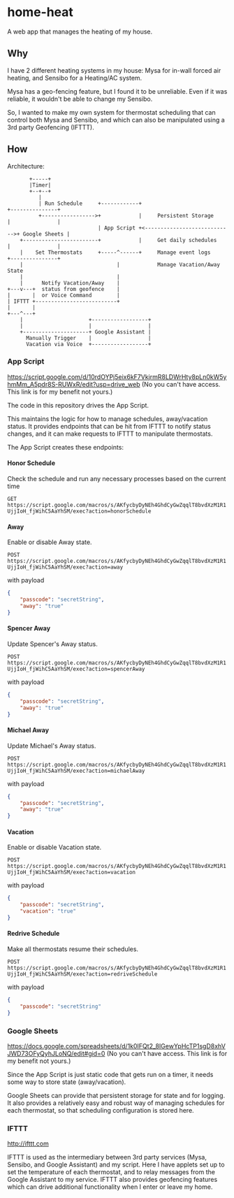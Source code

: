 # home-heat
A web app that manages the heating of my house.

## Why

I have 2 different heating systems in my house: Mysa for in-wall forced air heating, and Sensibo for a Heating/AC system.

Mysa has a geo-fencing feature, but I found it to be unreliable. Even if it was reliable, it wouldn't be able to change my Sensibo.

So, I wanted to make my own system for thermostat scheduling that can control both Mysa and Sensibo, and which can also be manipulated using a 3rd party Geofencing (IFTTT).

## How

Architecture:
```
       +-----+
       |Timer|
       +--+--+
          |
          | Run Schedule     +------------+                              +---------------+
          +----------------->+            |     Persistent Storage       |               |
                             | App Script +<---------------------------->+ Google Sheets |
    +------------------------+            |     Get daily schedules      |               |
    |    Set Thermostats     +-----^------+     Manage event logs        +---------------+
    |                              |            Manage Vacation/Away State
    |                              |
    |      Notify Vacation/Away    |
+---v---+  status from geofence    |
|       |  or Voice Command        |
| IFTTT +--------------------------+
|       |
+---^---+
    |                     +------------------+
    |                     |                  |
    +---------------------+ Google Assistant |
      Manually Trigger    |                  |
      Vacation via Voice  +------------------+

```

### App Script
https://script.google.com/d/10rdOYPj5eix6kF7VkjrmR8LDWrHty8pLn0kW5yhmMm_A5pdr8S-RUWxR/edit?usp=drive_web (No you can't have access. This link is for my benefit not yours.)

The code in this repository drives the App Script.

This maintains the logic for how to manage schedules, away/vacation status. It provides endpoints that can be hit from IFTTT to notify status changes, and it can make requests to IFTTT to manipulate thermostats.

The App Script creates these endpoints:

#### Honor Schedule
Check the schedule and run any necessary processes based on the current time

`GET https://script.google.com/macros/s/AKfycbyDyNEh4GhdCyGwZqqlT8bvdXzM1R1UjjIoH_fjWihC5AaYhSM/exec?action=honorSchedule`


#### Away
Enable or disable Away state.

`POST https://script.google.com/macros/s/AKfycbyDyNEh4GhdCyGwZqqlT8bvdXzM1R1UjjIoH_fjWihC5AaYhSM/exec?action=away`

with payload
```json
{
    "passcode": "secretString",
    "away": "true"
}
```

#### Spencer Away
Update Spencer's Away status.

`POST https://script.google.com/macros/s/AKfycbyDyNEh4GhdCyGwZqqlT8bvdXzM1R1UjjIoH_fjWihC5AaYhSM/exec?action=spencerAway`

with payload
```json
{
    "passcode": "secretString",
    "away": "true"
}
```

#### Michael Away
Update Michael's Away status.

`POST https://script.google.com/macros/s/AKfycbyDyNEh4GhdCyGwZqqlT8bvdXzM1R1UjjIoH_fjWihC5AaYhSM/exec?action=michaelAway`

with payload
```json
{
    "passcode": "secretString",
    "away": "true"
}
```

#### Vacation
Enable or disable Vacation state.

`POST https://script.google.com/macros/s/AKfycbyDyNEh4GhdCyGwZqqlT8bvdXzM1R1UjjIoH_fjWihC5AaYhSM/exec?action=vacation`

with payload
```json
{
    "passcode": "secretString",
    "vacation": "true"
}
```

#### Redrive Schedule
Make all thermostats resume their schedules.

`POST https://script.google.com/macros/s/AKfycbyDyNEh4GhdCyGwZqqlT8bvdXzM1R1UjjIoH_fjWihC5AaYhSM/exec?action=redriveSchedule`

with payload
```json
{
    "passcode": "secretString"
}
```

### Google Sheets
https://docs.google.com/spreadsheets/d/1k0IFQt2_8IGewYpHcTP1sgD8xhVJWD73OFyQyhJLoNQ/edit#gid=0 (No you can't have access. This link is for my benefit not yours.)

Since the App Script is just static code that gets run on a timer, it needs some way to store state (away/vacation).

Google Sheets can provide that persistent storage for state and for logging. It also provides a relatively easy and robust way of managing schedules for each thermostat, so that scheduling configuration is stored here.

### IFTTT
http://ifttt.com

IFTTT is used as the intermediary between 3rd party services (Mysa, Sensibo, and Google Assistant) and my script. Here I have applets set up to set the temperature of each thermostat, and to relay messages from the Google Assistant to my service. IFTTT also provides geofencing features which can drive additional functionality when I enter or leave my home.
